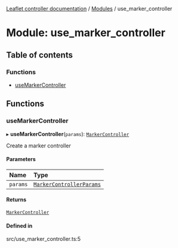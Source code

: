 [Leaflet controller documentation](../README.md) / [Modules](../modules.md) / use\_marker\_controller

# Module: use\_marker\_controller

## Table of contents

### Functions

- [useMarkerController](use_marker_controller.md#usemarkercontroller)

## Functions

### useMarkerController

▸ **useMarkerController**(`params`): [`MarkerController`](../interfaces/interfaces.MarkerController.md)

Create a marker controller

#### Parameters

| Name | Type |
| :------ | :------ |
| `params` | [`MarkerControllerParams`](../interfaces/interfaces.MarkerControllerParams.md) |

#### Returns

[`MarkerController`](../interfaces/interfaces.MarkerController.md)

#### Defined in

src/use_marker_controller.ts:5
